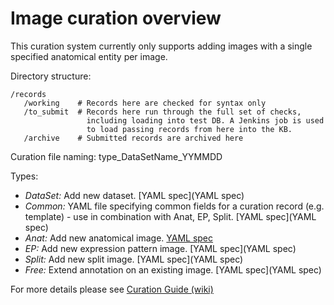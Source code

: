 # Image curation overview

This curation system currently only supports adding images with a single specified anatomical entity per image.

Directory structure:

```
/records
   /working    # Records here are checked for syntax only
   /to_submit  # Records here run through the full set of checks, 
                 including loading into test DB. A Jenkins job is used 
                 to load passing records from here into the KB.
   /archive    # Submitted records are archived here
```

Curation file naming: type_DataSetName_YYMMDD

Types:
   -  *DataSet:* Add new dataset.  [YAML spec](YAML spec)
   -  *Common:* YAML file specifying common fields for a curation record (e.g. template) - use in combination with Anat, EP, Split.  [YAML spec](YAML spec)
   -  *Anat:* Add new anatomical image. [YAML spec](https://github.com/VirtualFlyBrain/curation/blob/master/records/anatomy_spec.yaml)
   -  *EP:* Add new expression pattern image. [YAML spec](YAML spec)
   -  *Split:* Add new split image. [YAML spec](YAML spec)
   -  *Free:* Extend annotation on an existing image. [YAML spec](YAML spec)

For more details please see [Curation Guide (wiki)](https://github.com/VirtualFlyBrain/curation/wiki/Curation-wiki--Home)
